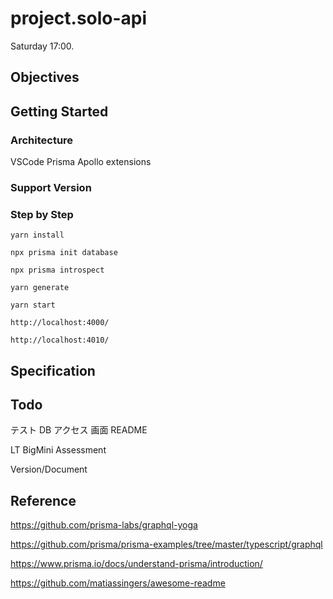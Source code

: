 # project.solo-api

Saturday 17:00.

## Objectives

## Getting Started

### Architecture

VSCode Prisma Apollo extensions

### Support Version

### Step by Step

`yarn install`

`npx prisma init database`

`npx prisma introspect`

`yarn generate`

`yarn start`

`http://localhost:4000/`

`http://localhost:4010/`

## Specification

## Todo

テスト
DB アクセス
画面
README

LT
BigMini
Assessment

Version/Document

## Reference

https://github.com/prisma-labs/graphql-yoga

https://github.com/prisma/prisma-examples/tree/master/typescript/graphql

https://www.prisma.io/docs/understand-prisma/introduction/

https://github.com/matiassingers/awesome-readme
